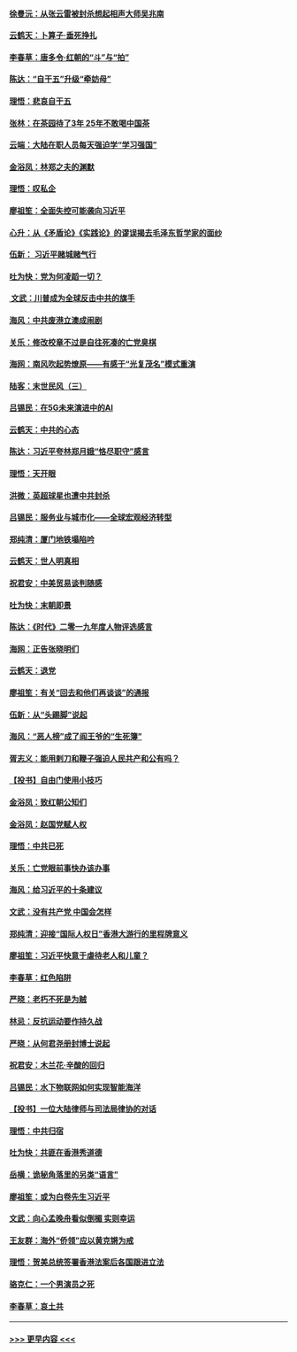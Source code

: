#### [徐曼沅：从张云雷被封杀想起相声大师吴兆南](../pages/nsc993/n11741816.md?t=12241433) 
#### [云鹤天：卜算子‧垂死挣扎](../pages/nsc993/n11739956.md?t=12241433) 
#### [李春草：唐多令‧红朝的“斗”与“拍”](../pages/nsc993/n11739830.md?t=12241433) 
#### [陈达：“自干五”升级“牵妨母”](../pages/nsc993/n11739724.md?t=12241433) 
#### [理悟：悲哀自干五](../pages/nsc993/n11739547.md?t=12241433) 
#### [张林：在茶园待了3年 25年不敢喝中国茶](../pages/nsc993/n11739240.md?t=12241433) 
#### [云端：大陆在职人员每天强迫学“学习强国”](../pages/nsc993/n11738735.md?t=12241433) 
#### [金浴凤：林郑之夫的渊默](../pages/nsc993/n11737735.md?t=12241433) 
#### [理悟：叹私企](../pages/nsc993/n11737715.md?t=12241433) 
#### [廖祖笙：全面失控可能袭向习近平](../pages/nsc993/n11737704.md?t=12241433) 
#### [心升：从《矛盾论》《实践论》的谬误揭去毛泽东哲学家的面纱](../pages/nsc993/n11736962.md?t=12241433) 
#### [伍新： 习近平赌城赌气行](../pages/nsc993/n11736929.md?t=12241433) 
#### [吐为快：党为何凌蹈一切？](../pages/nsc993/n11736915.md?t=12241433) 
#### [ 文武：川普成为全球反击中共的旗手](../pages/nsc993/n11736882.md?t=12241433) 
#### [海风：中共废港立澳成闹剧](../pages/nsc993/n11735857.md?t=12241433) 
#### [关乐：修改校章不过是自往死凑的亡党臭棋](../pages/nsc993/n11735097.md?t=12241433) 
#### [海网：南风吹起势燎原——有感于“光复茂名”模式重演](../pages/nsc993/n11732308.md?t=12241433) 
#### [陆客：末世民风（三）](../pages/nsc993/n11732211.md?t=12241433) 
#### [吕锡民：在5G未来演进中的AI](../pages/nsc993/n11730010.md?t=12241433) 
#### [云鹤天：中共的心态](../pages/nsc993/n11729906.md?t=12241433) 
#### [陈达：习近平夸林郑月娥“恪尽职守”感言](../pages/nsc993/n11729881.md?t=12241433) 
#### [理悟：天开眼](../pages/nsc993/n11729699.md?t=12241433) 
#### [洪微：英超球星也遭中共封杀](../pages/nsc993/n11727243.md?t=12241433) 
#### [吕锡民：服务业与城市化——全球宏观经济转型](../pages/nsc993/n11725845.md?t=12241433) 
#### [郑纯清：厦门地铁塌陷吟](../pages/nsc993/n11725813.md?t=12241433) 
#### [云鹤天：世人明真相](../pages/nsc993/n11725621.md?t=12241433) 
#### [祝君安：中美贸易谈判随感](../pages/nsc993/n11725609.md?t=12241433) 
#### [吐为快：末朝即景](../pages/nsc993/n11723365.md?t=12241433) 
#### [陈达：《时代》二零一九年度人物评选感言](../pages/nsc993/n11723337.md?t=12241433) 
#### [海网：正告张晓明们](../pages/nsc993/n11723228.md?t=12241433) 
#### [云鹤天：退党](../pages/nsc993/n11723056.md?t=12241433) 
#### [廖祖笙：有关“回去和他们再谈谈”的通报](../pages/nsc993/n11722442.md?t=12241433) 
#### [伍新：从“头踢脚”说起](../pages/nsc993/n11722429.md?t=12241433) 
#### [海风：“恶人榜”成了阎王爷的“生死簿”](../pages/nsc993/n11722272.md?t=12241433) 
#### [胥志义：能用剌刀和鞭子强迫人民共产和公有吗？](../pages/nsc993/n11720569.md?t=12241433) 
#### [【投书】自由门使用小技巧](../pages/nsc993/n11720180.md?t=12241433) 
#### [金浴凤：致红朝公知们](../pages/nsc993/n11720563.md?t=12241433) 
#### [金浴凤：赵国党赋人权](../pages/nsc993/n11720533.md?t=12241433) 
#### [理悟：中共已死](../pages/nsc993/n11720233.md?t=12241433) 
#### [关乐：亡党眼前事快办该办事](../pages/nsc993/n11719160.md?t=12241433) 
#### [海风：给习近平的十条建议](../pages/nsc993/n11717616.md?t=12241433) 
#### [文武：没有共产党 中国会怎样](../pages/nsc993/n11717584.md?t=12241433) 
#### [郑纯清：迎接“国际人权日”香港大游行的里程牌意义](../pages/nsc993/n11717417.md?t=12241433) 
#### [廖祖笙：习近平快意于虐待老人和儿童？](../pages/nsc993/n11715313.md?t=12241433) 
#### [李春草：红色陷阱](../pages/nsc993/n11715029.md?t=12241433) 
#### [严晓：老朽不死是为贼](../pages/nsc993/n11712910.md?t=12241433) 
#### [林忌：反抗运动要作持久战](../pages/nsc993/n11712623.md?t=12241433) 
#### [严晓：从何君尧册封博士说起](../pages/nsc993/n11712465.md?t=12241433) 
#### [祝君安：木兰花·辛酸的回归](../pages/nsc993/n11712381.md?t=12241433) 
#### [吕锡民：水下物联网如何实现智能海洋](../pages/nsc993/n11711158.md?t=12241433) 
#### [【投书】一位大陆律师与司法局律协的对话](../pages/nsc993/n11709675.md?t=12241433) 
#### [理悟：中共归宿](../pages/nsc993/n11710059.md?t=12241433) 
#### [吐为快：共匪在香港秀道德](../pages/nsc993/n11709979.md?t=12241433) 
#### [岳横：诡秘角落里的另类“语言”](../pages/nsc993/n11709792.md?t=12241433) 
#### [廖祖笙：或为白卷先生习近平](../pages/nsc993/n11708330.md?t=12241433) 
#### [文武：向心孟晚舟看似倒楣 实则幸运](../pages/nsc993/n11708236.md?t=12241433) 
#### [王友群：海外“侨领”应以黄克锵为戒](../pages/nsc993/n11706176.md?t=12241433) 
#### [理悟：贺美总统签署香港法案后各国跟进立法](../pages/nsc993/n11706853.md?t=12241433) 
#### [骆克仁：一个男演员之死](../pages/nsc993/n11706677.md?t=12241433) 
#### [李春草：哀土共](../pages/nsc993/n11706255.md?t=12241433) 

----
#### [ >>> 更早内容 <<< ](../indexes/nsc993-earlier.md)
